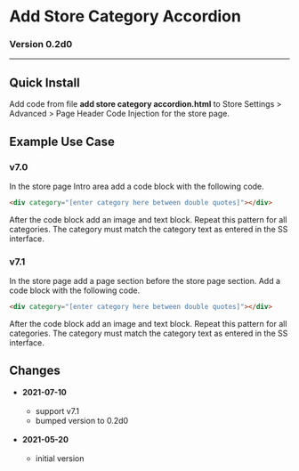 # Add Store Category Accordion

### Version 0.2d0

---

## Quick Install

Add code from file **add store category accordion.html** to Store Settings >
Advanced > Page Header Code Injection for the store page.

## Example Use Case

### v7.0

​In the store page Intro area add a code block with the following code.

```html
<div category="[enter category here between double quotes]"></div>
```

After the code block add an image and text block. Repeat this pattern for all
categories. The category must match the category text as entered in the SS
interface.

### v7.1

​In the store page add a page section before the store page section. Add a code
block with the following code.

```html
<div category="[enter category here between double quotes]"></div>
```

After the code block add an image and text block. Repeat this pattern for all
categories. The category must match the category text as entered in the SS
interface.

## Changes

* **2021-07-10**
<br><br>
  * support v7.1
  * bumped version to 0.2d0
  <br><br>
* **2021-05-20**
<br><br>
  * initial version
